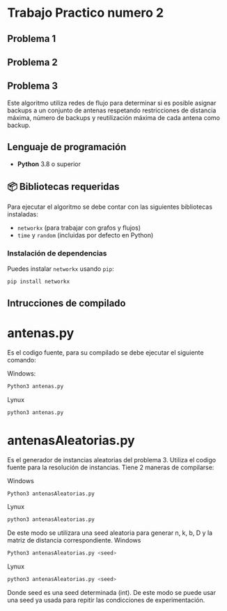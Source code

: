 # Trabajo Practico numero 2
## Problema 1

## Problema 2

## Problema 3

Este algoritmo utiliza redes de flujo para determinar si es posible asignar backups a un conjunto de antenas respetando restricciones de distancia máxima, número de backups y reutilización máxima de cada antena como backup.

## Lenguaje de programación

- **Python** 3.8 o superior

## 📦 Bibliotecas requeridas

Para ejecutar el algoritmo se debe contar con las siguientes bibliotecas instaladas:

- `networkx` (para trabajar con grafos y flujos)
- `time` y `random` (incluidas por defecto en Python)

### Instalación de dependencias

Puedes instalar `networkx` usando `pip`:

```bash
pip install networkx
```
## Intrucciones de compilado

# antenas.py

Es el codigo fuente, para su compilado se debe ejecutar el siguiente comando:

Windows:
```bash Windows
Python3 antenas.py
```
Lynux
```bash Lynux
python3 antenas.py
```
# antenasAleatorias.py

Es el generador de instancias aleatorias del problema 3.
Utiliza el codigo fuente para la resolución de instancias.
Tiene 2 maneras de compilarse:

Windows
```bash Windows
Python3 antenasAleatorias.py
```
Lynux
```bash Lynux
python3 antenasAleatorias.py
```
De este modo se utilizara una seed aleatoria para generar n, k, b, D y la matriz de distancia correspondiente.
Windows
```bash Windows
Python3 antenasAleatorias.py <seed>
```
Lynux
```bash Lynux
python3 antenasAleatorias.py <seed>
```
Donde seed es una seed determinada (int). De este modo se puede usar una seed ya usada para repitir las condicciones de experimentación.
